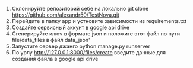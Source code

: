 1. Склонируйте репозиторий себе на локально git clone https://github.com/alexandr50/TestNova.git
2. Перейдите в папку app и устновите зависимости из requirements.txt
3. Создайте сервисный аккунт в google api drive
4. Сгенерируйте ключ в формате json и положите этот файл по пути file/data_files в файл data_json'
5. Запустите сервер джанго python manage.py runserver
6. По урлу http://127.0.0.1:8000/files/create введите данные для создания файла в google api drive
